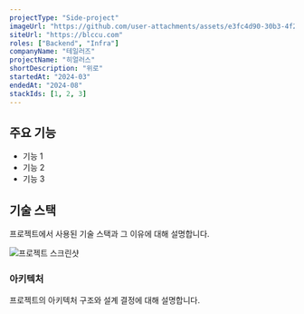 ```yaml
---
projectType: "Side-project"
imageUrl: "https://github.com/user-attachments/assets/e3fc4d90-30b3-4f2e-9271-a326c3c11104"
siteUrl: "https://blccu.com"
roles: ["Backend", "Infra"]
companyName: "테일러즈"
projectName: "히얼러스"
shortDescription: "위로"
startedAt: "2024-03"
endedAt: "2024-08"
stackIds: [1, 2, 3]
---
```


## 주요 기능

- 기능 1
- 기능 2
- 기능 3

## 기술 스택

프로젝트에서 사용된 기술 스택과 그 이유에 대해 설명합니다.

![프로젝트 스크린샷](/assets/projects/screenshot.png)

### 아키텍처

프로젝트의 아키텍처 구조와 설계 결정에 대해 설명합니다.
